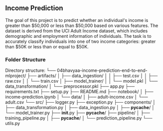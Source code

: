 ## Income Prediction

The goal of this project is to predict whether an individual's income is greater than $50,000 or less than $50,000 based on various features. The dataset is derived from the UCI Adult Income dataset, which includes demographic and employment information of individuals. The task is to accurately classify individuals into one of two income categories: greater than $50K or less than or equal to $50K.

### Folder Structure
Directory structure:
└── 04bhavyaa-income-prediction-end-to-end-mlproject/
    ├── artifacts/
    │   ├── data_ingestion/
    │   │   ├── test.csv
    │   │   ├── raw.csv
    │   │   └── train.csv
    │   ├── model_trainer/
    │   │   └── model.pkl
    │   └── data_transformation/
    │       └── preprocessor.pkl
    ├── app.py
    ├── requirements.txt
    ├── setup.py
    ├── README.md
    ├── notebook/
    │   ├── income-prediction.ipynb
    │   └── data/
    │       ├── adult-income.csv
    │       └── adult.csv
    └── src/
        ├── logger.py
        ├── exception.py
        ├── components/
        │   ├── data_transformation.py
        │   ├── data_ingestion.py
        │   ├── __pycache__/
        │   └── model_trainer.py
        ├── __init__.py
        ├── __pycache__/
        ├── pipeline/
        │   ├── training_pipeline.py
        │   ├── __pycache__/
        │   └── prediction_pipeline.py
        └── utils.py

